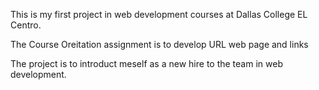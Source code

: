 This is my first project in web development courses at Dallas College EL Centro.

The Course Oreitation assignment is to develop URL web page and links

The project is to introduct meself as a new hire to the team in web development.
